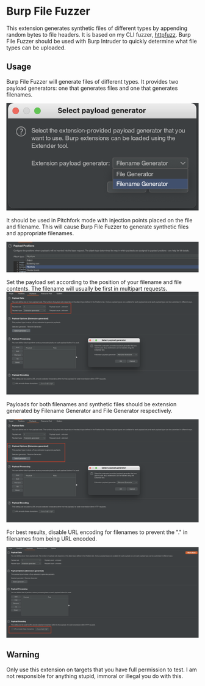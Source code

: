 # Burp File Fuzzer
This extension generates synthetic files of different types by appending random bytes to file headers.
It is based on my CLI fuzzer, [httpfuzz](https://github.com/joncooperworks/httpfuzz).
Burp File Fuzzer should be used with Burp Intruder to quickly determine what file types can be uploaded.

## Usage
Burp File Fuzzer will generate files of different types.
It provides two payload generators: one that generates files and one that generates filenames.

![Selecting the appropriate payload generator](./images/bundled%20payload%20generators.png)

It should be used in Pitchfork mode with injection points placed on the file and filename.
This will cause Burp File Fuzzer to generate synthetic files and appropriate filenames.

![Pitchfork mode in Burp Intruder](./images/pitchfork.png)

Set the payload set according to the position of your filename and file contents.
The filename will usually be first in multipart requests.
![Selecting extension generated payloads for each payload set](./images/payload%20sets%20extension%20generated.png)

Payloads for both filenames and synthetic files should be extension generated by Filename Generator and File Generator
respectively.

![File Fuzzer creates Extension-generated payloads](./images/select%20payload%20generator.png)

For best results, disable URL encoding for filenames to prevent the "." in filenames from being URL encoded.

![Disable URL encoding for filenames](./images/disable%20URL%20encoding.png)

## Warning
Only use this extension on targets that you have full permission to test.
I am not responsible for anything stupid, immoral or illegal you do with this.